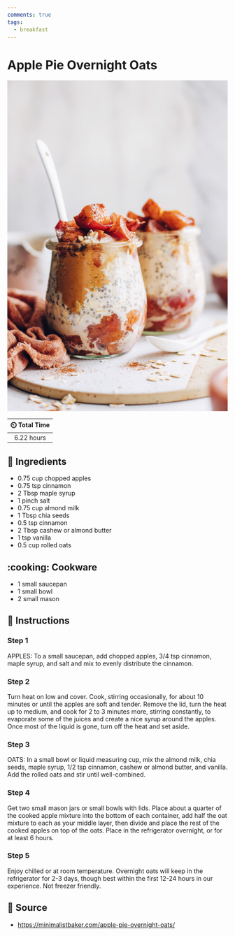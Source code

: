 ```yaml
---
comments: true
tags:
  - breakfast
---
```

# Apple Pie Overnight Oats

![Apple Pie Overnight Oats](../assets/images/apple-pie-overnight-oats.jpg)

| :timer_clock: Total Time |
|:-----------------------: |
| 6.22 hours |

## :salt: Ingredients

- 0.75 cup chopped apples
- 0.75 tsp cinnamon
- 2 Tbsp maple syrup
- 1 pinch salt
- 0.75 cup almond milk
- 1 Tbsp chia seeds
- 0.5 tsp cinnamon
- 2 Tbsp cashew or almond butter
- 1 tsp vanilla
- 0.5 cup rolled oats

## :cooking: Cookware

- 1 small saucepan
- 1 small bowl
- 2 small mason

## :pencil: Instructions

### Step 1

APPLES: To a small saucepan, add chopped apples, 3/4 tsp cinnamon, maple syrup, and salt and mix to evenly distribute
the cinnamon.

### Step 2

Turn heat on low and cover. Cook, stirring occasionally, for about 10 minutes or until the apples are soft and tender.
Remove the lid, turn the heat up to medium, and cook for 2 to 3 minutes more, stirring constantly, to evaporate some of
the juices and create a nice syrup around the apples. Once most of the liquid is gone, turn off the heat and set aside.

### Step 3

OATS: In a small bowl or liquid measuring cup, mix the almond milk, chia seeds, maple syrup, 1/2 tsp cinnamon, cashew or
almond butter, and vanilla. Add the rolled oats and stir until well-combined.

### Step 4

Get two small mason jars or small bowls with lids. Place about a quarter of the cooked apple mixture into the bottom of
each container, add half the oat mixture to each as your middle layer, then divide and place the rest of the cooked
apples on top of the oats. Place in the refrigerator overnight, or for at least 6 hours.

### Step 5

Enjoy chilled or at room temperature. Overnight oats will keep in the refrigerator for 2-3 days, though best within the
first 12-24 hours in our experience. Not freezer friendly.

## :link: Source

- <https://minimalistbaker.com/apple-pie-overnight-oats/>
